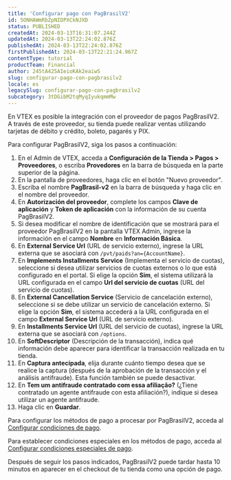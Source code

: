 ```yaml
---
title: 'Configurar pago con PagBrasilV2'
id: 5ONHAWmRbZpNIDPXCkNJXD
status: PUBLISHED
createdAt: 2024-03-13T16:31:07.244Z
updatedAt: 2024-03-13T22:24:02.876Z
publishedAt: 2024-03-13T22:24:02.876Z
firstPublishedAt: 2024-03-13T22:21:24.967Z
contentType: tutorial
productTeam: Financial
author: 245tA425AIeioKAk2eaiwS
slug: configurar-pago-con-pagbrasilv2
locale: es
legacySlug: configurar-pago-con-pagbrasilv2
subcategory: 3tDGibM2tqMyqIyukqmmMw
---
```


En VTEX es posible la integración con el proveedor de pagos PagBrasilV2. A través de este proveedor, su tienda puede realizar ventas utilizando tarjetas de débito y crédito, boleto, pagarés y PIX.

Para configurar PagBrasilV2, siga los pasos a continuación:

1. En el Admin de VTEX, acceda a __Configuración de la Tienda > Pagos > Proveedores__, o escriba __Provedores__ en la barra de búsqueda en la parte superior de la página.
2. En la pantalla de proveedores, haga clic en el botón "Nuevo proveedor".
3. Escriba el nombre __PagBrasil-v2__ en la barra de búsqueda y haga clic en el nombre del proveedor.
4. En __Autorización del proveedor__, complete los campos __Clave de aplicación__ y __Token de aplicación__ con la información de su cuenta PagBrasilV2.
5. Si desea modificar el nombre de identificación que se mostrará para el proveedor PagBrasilV2 en la pantalla VTEX Admin, ingrese la información en el campo __Nombre__ en __Información Básica__.
6. En __External Service Url__ (URL de servicio externo), ingrese la URL externa que se asociará con `/pvt/paids?an={AccountName}`.
7. En __Implements Installments Service__ (Implementa el servicio de cuotas), seleccione si desea utilizar servicios de cuotas externos o lo que está configurado en el portal. Si elige la opción __Sim__, el sistema utilizará la URL configurada en el campo __Url del servicio de cuotas__ (URL del servicio de cuotas).
8. En __External Cancellation Service__ (Servicio de cancelación externo), seleccione si se debe utilizar un servicio de cancelación externo. Si elige la opción __Sim__, el sistema accederá a la URL configurada en el campo __External Service Url__ (URL de servicio externo).
9. En __Installments Service Url__ (URL del servicio de cuotas), ingrese la URL externa que se asociará con `/options`.
10. En __SoftDescriptor__ (Descripción de la transacción), indica qué información debe aparecer para identificar la transacción realizada en tu tienda.
11. En __Captura antecipada__, elija durante cuánto tiempo desea que se realice la captura (después de la aprobación de la transacción y el análisis antifraude). Esta función también se puede desactivar.
12. En __Tem um antifraude contratado com essa afiliação?__ (¿Tiene contratado un agente antifraude con esta afiliación?), indique si desea utilizar un agente antifraude.
13. Haga clic en __Guardar__.

Para configurar los métodos de pago a procesar por PagBrasilV2, acceda al [Configurar condiciones de pago](https://help.vtex.com/es/tutorial/condiciones-de-pago--tutorials_455#).

Para establecer condiciones especiales en los métodos de pago, acceda al [Configurar condiciones especiales de pago](https://help.vtex.com/es/tutorial/condiciones-especiales--tutorials_456#).

Después de seguir los pasos indicados, PagBrasilV2 puede tardar hasta 10 minutos en aparecer en el checkout de tu tienda como una opción de pago.
